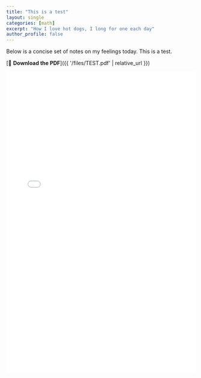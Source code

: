 ```yaml
---
title: "This is a test"
layout: single
categories: [math]
excerpt: "How I love hot dogs, I long for one each day"
author_profile: false
---
```


Below is a concise set of notes on my feelings today. This is a test.

[📄 **Download the PDF**]({{ '/files/TEST.pdf' | relative_url }})

<!-- Optional inline preview (desktop browsers only) -->
<embed src="{{ '/files/2025-galois_theory_notes.pdf' | relative_url }}"
       type="application/pdf"
       width="100%" height="800px" />


